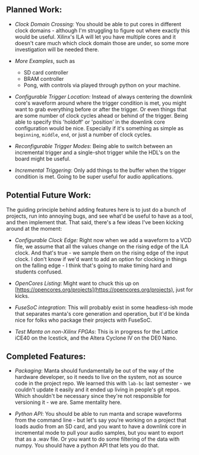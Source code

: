 ## Planned Work:

* _Clock Domain Crossing:_ You should be able to put cores in different clock domains - although I'm struggling to figure out where exactly this would be useful. Xilinx's ILA will let you have multiple cores and it doesn't care much which 
clock domain those are under, so some more investigation will be needed there. 

* _More Examples_, such as
    - SD card controller
    - BRAM controller
    - Pong, with controls via played through python on your machine. 

* _Configurable Trigger Location:_ Instead of always centering the downlink core's waveform around where the trigger condition is met, you might want to grab everything before or after the trigger. Or even things that are some number of clock cycles ahead or behind of the trigger. Being able to specify this 'holdoff' or 'position' in the downlink core configuration would be nice. Especially if it's something as simple as `beginning`, `middle`, `end`, or just a number of clock cycles.

* _Reconfigurable Trigger Modes_: Being able to switch between an incremental trigger and a single-shot trigger while the HDL's on the board might be useful. 

* _Incremental Triggering_: Only add things to the buffer when the trigger condition is met. Going to be super useful for audio applications.


## Potential Future Work:

The guiding principle behind adding features here is to just do a bunch of projects, run into annoying bugs, and see what'd be useful to have as a tool, and then implement that. That said, there's a few ideas I've been kicking around at the moment:

* _Configurable Clock Edge:_ Right now when we add a waveform to a VCD file, we assume that all the values change on the rising edge of the ILA clock. And that's true - we sample them on the rising edge of the input clock. I don't know if we'd want to add an option for clocking in things on the falling edge - I think that's going to make timing hard and students confused.

* _OpenCores Listing_: Might want to chuck this up on [https://opencores.org/projects](https://opencores.org/projects), just for kicks. 

* _FuseSoC integration_: This will probably exist in some headless-ish mode that separates manta's core generation and operation, but it'd be kinda nice for folks who package their projects with FuseSoC.

* _Test Manta on non-Xilinx FPGAs_: This is in progress for the Lattice iCE40 on the Icestick, and the Altera Cyclone IV on the DE0 Nano.

## Completed Features:

* _Packaging_: Manta should fundamentally be out of the way of the hardware developer, so it needs to live on the system, not as source code in the project repo. We learned this with `lab-bc` last semester - we couldn't update it easily and it ended up living in people's git repos. Which shouldn't be necessary since they're not responsible for versioning it - we are. Same mentality here.

* _Python API_: You should be able to run manta and scrape waveforms from the command line - but let's say you're working on a project that loads audio from an SD card, and you want to have a downlink core in incremental mode to pull your audio samples, but you want to export that as a .wav file. Or you want to do some filtering of the data with numpy. You should have a python API that lets you do that.